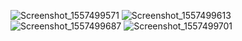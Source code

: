![Screenshot_1557499571](https://user-images.githubusercontent.com/45727468/57535989-432a6180-7311-11e9-89cd-2f8e980b6782.png)
![Screenshot_1557499613](https://user-images.githubusercontent.com/45727468/57536020-4e7d8d00-7311-11e9-9e83-37edba526387.png)
![Screenshot_1557499687](https://user-images.githubusercontent.com/45727468/57536025-50dfe700-7311-11e9-84a8-9742a3aaaf10.png)
![Screenshot_1557499701](https://user-images.githubusercontent.com/45727468/57536035-55a49b00-7311-11e9-8b46-8ac49c6935c7.png)
